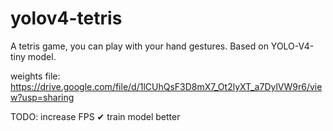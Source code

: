# yolov4-tetris
A tetris game, you can play with your hand gestures. Based on YOLO-V4-tiny model.

weights file: https://drive.google.com/file/d/1lCUhQsF3D8mX7_Ot2lyXT_a7DylVW9r6/view?usp=sharing

TODO:
increase FPS ✔
train model better 
 
